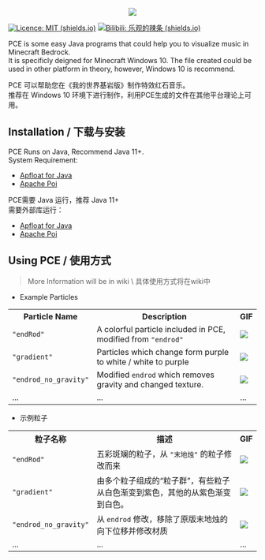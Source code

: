 



<p align="center">

<a href="https://github.com/FedDragon/PEC">

<img src="https://raw.githubusercontent.com/FedDragon1/PEC/main/logo/PEC.png">

</a>

</p>

[![Licence: MIT (shields.io)](https://img.shields.io/badge/Licence-MIT-blueviolet)](http://choosealicense.com/licenses/mit/) [![Bilibili: 乐观的辣条 (shields.io)](https://img.shields.io/badge/Bilibili-%E4%B9%90%E8%A7%82%E7%9A%84%E8%BE%A3%E6%9D%A1-blueviolet)](https://space.bilibili.com/509754182)  
  
PCE is some easy Java programs that could help you to visualize music in Minecraft Bedrock.  
It is specificly deigned for Minecraft Windows 10. The file created could be used in other platform in theory, however, Windows 10 is recommend.
  
PCE 可以帮助您在《我的世界基岩版》制作特效红石音乐。  
推荐在 Windows 10 环境下进行制作，利用PCE生成的文件在其他平台理论上可用。
  
## Installation / 下载与安装  

PCE Runs on Java, Recommend Java 11+.  
System Requirement: 
* [Apfloat for Java](http://www.apfloat.org/apfloat_java/)  
* [Apache Poi](https://archive.apache.org/dist/poi/release/bin/poi-bin-3.15-20160924.zip)
  
PCE需要 Java 运行，推荐 Java  11+  
需要外部库运行：
* [Apfloat for Java](http://www.apfloat.org/apfloat_java/)  
* [Apache Poi](https://archive.apache.org/dist/poi/release/bin/poi-bin-3.15-20160924.zip)
  
## Using PCE / 使用方式  

> More Information will be in wiki \\
> 具体使用方式将在wiki中

* Example Particles
<div>
<table>  
<tr>  
<th>Particle Name</th>  
<th>Description</th>  
<th>GIF</th>
</tr>  
<tr>  
<td><code>"endRod"</code></td>  
<td>A colorful particle included in PCE, modified from <code>"endrod"</code></td>
<td><img src=https://raw.githubusercontent.com/FedDragon1/PEC/main/logo/endRod.gif></td>  
</tr>  
<tr>  
<td><code>"gradient"</code></td>  
<td>Particles which change form purple to white / white to purple</td>  
<td><img src=https://raw.githubusercontent.com/FedDragon1/PEC/main/logo/gradient.gif></td>  
</tr>  
<tr>  
<td><code>"endrod_no_gravity"</code></td>  
<td>Modified <code>endrod</code> which removes gravity and changed texture.</td>  
<td><img src=https://raw.githubusercontent.com/FedDragon1/PEC/main/logo/endrod_ng.gif></td>  
</tr>  
</tr>  
<tr>  
<td>...</td>  
<td>...</td>  
<td>...</td>  
</tr>  
</table>
</div>

* 示例粒子
<div>
<table>  
<tr>  
<th>粒子名称</th>  
<th>描述</th>  
<th>GIF</th>
</tr>  
<tr>  
<td><code>"endRod"</code></td>  
<td>五彩斑斓的粒子，从 <code>"末地烛"</code> 的粒子修改而来</td>
<td><img src=https://raw.githubusercontent.com/FedDragon1/PEC/main/logo/endRod.gif></td>  
</tr>  
<tr>  
<td><code>"gradient"</code></td>  
<td>由多个粒子组成的“粒子群”，有些粒子从白色渐变到紫色，其他的从紫色渐变到白色。</td>  
<td><img src=https://raw.githubusercontent.com/FedDragon1/PEC/main/logo/gradient.gif></td>  
</tr>  
<tr>  
<td><code>"endrod_no_gravity"</code></td>  
<td>从 <code>endrod</code> 修改，移除了原版末地烛的向下位移并修改材质</td>  
<td><img src=https://raw.githubusercontent.com/FedDragon1/PEC/main/logo/endrod_ng.gif></td>  
</tr>  
</tr>  
<tr>  
<td>...</td>  
<td>...</td>  
<td>...</td>  
</tr>  
</table>
</div>
